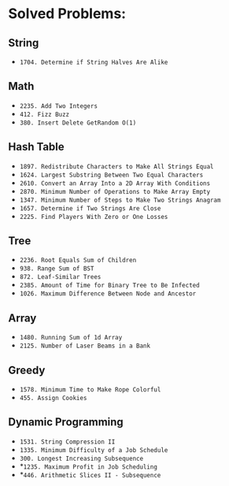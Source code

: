# Solved Problems:

## String
- `1704. Determine if String Halves Are Alike`

## Math
- `2235. Add Two Integers`
- `412. Fizz Buzz`
- `380. Insert Delete GetRandom O(1)`

## Hash Table
- `1897. Redistribute Characters to Make All Strings Equal`
- `1624. Largest Substring Between Two Equal Characters`
- `2610. Convert an Array Into a 2D Array With Conditions`
- `2870. Minimum Number of Operations to Make Array Empty`
- `1347. Minimum Number of Steps to Make Two Strings Anagram`
- `1657. Determine if Two Strings Are Close`
- `2225. Find Players With Zero or One Losses`

## Tree
- `2236. Root Equals Sum of Children`
- `938. Range Sum of BST`
- `872. Leaf-Similar Trees`
- `2385. Amount of Time for Binary Tree to Be Infected`
- `1026. Maximum Difference Between Node and Ancestor`

## Array
- `1480. Running Sum of 1d Array`
- `2125. Number of Laser Beams in a Bank`

## Greedy
- `1578. Minimum Time to Make Rope Colorful`
- `455. Assign Cookies`

## Dynamic Programming
- `1531. String Compression II`
- `1335. Minimum Difficulty of a Job Schedule`
- `300. Longest Increasing Subsequence`
- *`1235. Maximum Profit in Job Scheduling`
- *`446. Arithmetic Slices II - Subsequence`
